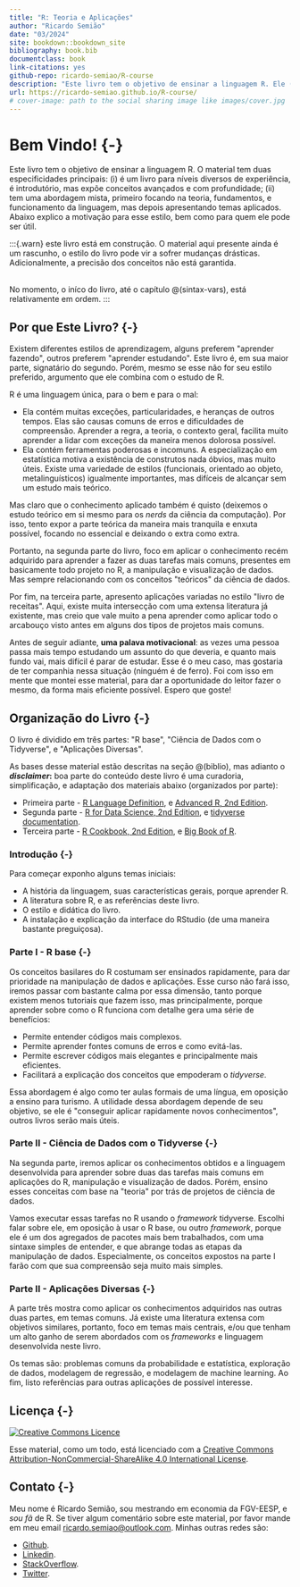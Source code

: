 ```yaml
--- 
title: "R: Teoria e Aplicações"
author: "Ricardo Semião"
date: "03/2024"
site: bookdown::bookdown_site
bibliography: book.bib
documentclass: book
link-citations: yes
github-repo: ricardo-semiao/R-course
description: "Este livro tem o objetivo de ensinar a linguagem R. Ele (i) é feito para níveis diversos de experiência, é introdutório, mas expõe conceitos avançados e com profundidade; (ii) tem uma abordagem mista, primeiro focando na teoria, fundamentos, e funcionamento da linguagem, mas depois apresentando temas aplicados."
url: https://ricardo-semiao.github.io/R-course/
# cover-image: path to the social sharing image like images/cover.jpg
---
```




# Bem Vindo! {-}

Este livro tem o objetivo de ensinar a linguagem R. O material tem duas especificidades principais: (i) é um livro para níveis diversos de experiência, é introdutório, mas expõe conceitos avançados e com profundidade; (ii) tem uma abordagem mista, primeiro focando na teoria, fundamentos, e funcionamento da linguagem, mas depois apresentando temas aplicados. Abaixo explico a motivação para esse estilo, bem como para quem ele pode ser útil.

:::{.warn}
este livro está em construção. O material aqui presente ainda é um rascunho, o estilo do livro pode vir a sofrer mudanças drásticas. Adicionalmente, a precisão dos conceitos não está garantida.<br><br>

No momento, o iníco do livro, até o capítulo \@(sintax-vars), está relativamente em ordem.
:::

## Por que Este Livro? {-}

Existem diferentes estilos de aprendizagem, alguns preferem "aprender fazendo", outros preferem "aprender estudando". Este livro é, em sua maior parte, signatário do segundo. Porém, mesmo se esse não for seu estilo preferido, argumento que ele combina com o estudo de R.

R é uma linguagem única, para o bem e para o mal:

- Ela contém muitas exceções, particularidades, e heranças de outros tempos. Elas são causas comuns de erros e dificuldades de compreensão. Aprender a regra, a teoria, o contexto geral, facilita muito aprender a lidar com exceções da maneira menos dolorosa possível.
- Ela contém ferramentas poderosas e incomuns. A especialização em estatística motiva a existência de construtos nada óbvios, mas muito úteis. Existe uma variedade de estilos (funcionais, orientado ao objeto, metalinguísticos) igualmente importantes, mas difíceis de alcançar sem um estudo mais teórico.

Mas claro que o conhecimento aplicado também é quisto (deixemos o estudo teórico em si mesmo para os _nerds_ da ciência da computação). Por isso, tento expor a parte teórica da maneira mais tranquila e enxuta possível, focando no essencial e deixando o extra como extra.

Portanto, na segunda parte do livro, foco em aplicar o conhecimento recém adquirido para aprender a fazer as duas tarefas mais comuns, presentes em basicamente todo projeto no R, a manipulação e visualização de dados. Mas sempre relacionando com os conceitos "teóricos" da ciência de dados.

Por fim, na terceira parte, apresento aplicações variadas no estilo "livro de receitas". Aqui, existe muita intersecção com uma extensa literatura já existente, mas creio que vale muito a pena aprender como aplicar todo o arcabouço visto antes em alguns dos tipos de projetos mais comuns.

Antes de seguir adiante, __uma palava motivacional__: as vezes uma pessoa passa mais tempo estudando um assunto do que deveria, e quanto mais fundo vai, mais difícil é parar de estudar. Esse é o meu caso, mas gostaria de ter companhia nessa situação (ninguém é de ferro). Foi com isso em mente que montei esse material, para dar a oportunidade do leitor fazer o mesmo, da forma mais eficiente possível. Espero que goste!



## Organização do Livro {-}

O livro é dividido em três partes: "R base", "Ciência de Dados com o Tidyverse", e "Aplicações Diversas".

As bases desse material estão descritas na seção \@(biblio), mas adianto o **_disclaimer_:** boa parte do conteúdo deste livro é uma curadoria, simplificação, e adaptação dos materiais abaixo (organizados por parte):

- Primeira parte - [R Language Definition](https://cran.r-project.org/doc/manuals/r-release/R-lang.pdf), e [Advanced R, 2nd Edition](https://adv-r.hadley.nz/).
- Segunda parte - [R for Data Science, 2nd Edition](https://r4ds.hadley.nz/), e [tidyverse documentation](https://www.tidyverse.org/).
- Terceira parte - [R Cookbook, 2nd Edition](https://rc2e.com/), e [Big Book of R](https://www.bigbookofr.com/).


### Introdução {-}
Para começar exponho alguns temas iniciais:

- A história da linguagem, suas características gerais, porque aprender R.
- A literatura sobre R, e as referências deste livro.
- O estilo e didática do livro.
- A instalação e explicação da interface do RStudio (de uma maneira bastante preguiçosa).


### Parte I - R base {-}
Os conceitos basilares do R costumam ser ensinados rapidamente, para dar prioridade na manipulação de dados e aplicações. Esse curso não fará isso, iremos passar com bastante calma por essa dimensão, tanto porque existem menos tutoriais que fazem isso, mas principalmente, porque aprender sobre como o R funciona com detalhe gera uma série de benefícios:

- Permite entender códigos mais complexos.
- Permite aprender fontes comuns de erros e como evitá-las.
- Permite escrever códigos mais elegantes e principalmente mais eficientes.
- Facilitará a explicação dos conceitos que empoderam o _tidyverse_.

Essa abordagem é algo como ter aulas formais de uma língua, em oposição a ensino para turismo. A utilidade dessa abordagem depende de seu objetivo, se ele é "conseguir aplicar rapidamente novos conhecimentos", outros livros serão mais úteis.


### Parte II - Ciência de Dados com o Tidyverse {-}
Na segunda parte, iremos aplicar os conhecimentos obtidos e a linguagem desenvolvida para aprender sobre duas das tarefas mais comuns em aplicações do R, manipulação e visualização de dados. Porém, ensino esses conceitas com base na "teoria" por trás de projetos de ciência de dados.

Vamos executar essas tarefas no R usando o _framework_ tidyverse. Escolhi falar sobre ele, em oposição à usar o R base, ou outro _framework_, porque ele é um dos agregados de pacotes mais bem trabalhados, com uma sintaxe simples de entender, e que abrange todas as etapas da manipulação de dados. Especialmente, os conceitos expostos na parte I farão com que sua compreensão seja muito mais simples.


### Parte II - Aplicações Diversas {-}
A parte três mostra como aplicar os conhecimentos adquiridos nas outras duas partes, em temas comuns. Já existe uma literatura extensa com objetivos similares, portanto, foco em temas mais centrais, e/ou que tenham um alto ganho de serem abordados com os _frameworks_ e linguagem desenvolvida neste livro.

Os temas são: problemas comuns da probabilidade e estatística, exploração de dados, modelagem de regressão, e modelagem de machine learning. Ao fim, listo referências para outras aplicações de possível interesse.



## Licença {-}

<a rel="license" href="https://creativecommons.org/licenses/by-nc-sa/4.0/"><img alt="Creative Commons Licence" style="border-width:0" src="https://i.creativecommons.org/l/by-nc-sa/4.0/88x31.png" /></a>

Esse material, como um todo, está licenciado com a [Creative Commons Attribution-NonCommercial-ShareAlike 4.0 International License](https://creativecommons.org/licenses/by-nc-sa/4.0/).



## Contato {-}

Meu nome é Ricardo Semião, sou mestrando em economia da FGV-EESP, e _sou fã_ de R. Se tiver algum comentário sobre este material, por favor mande em meu email ricardo.semiao@outlook.com. Minhas outras redes são:

- [Github](https://github.com/ricardo-semiao).
- [Linkedin](https://www.linkedin.com/in/ricardo-semiao/).
- [StackOverflow](https://stackoverflow.com/users/13048728/ricardo-semi%c3%a3o-e-castro).
- [Twitter](https://twitter.com/ricardo_semiao).
